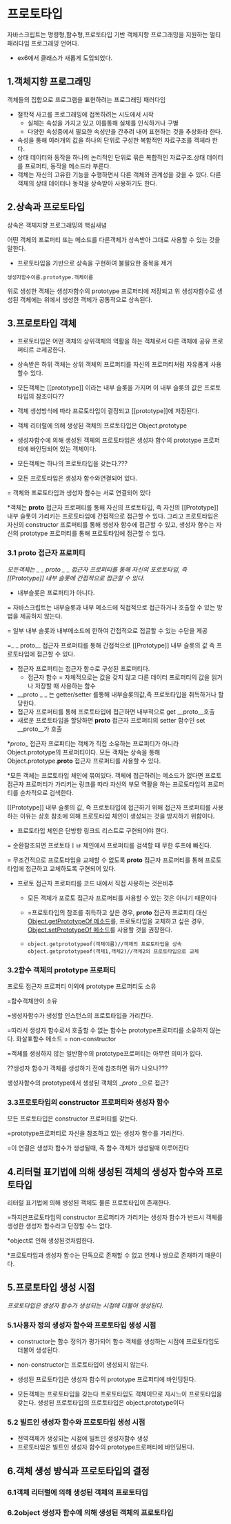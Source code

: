 # 프로토타입

자바스크립트는 명령형,함수형,프로토타입 기반 객체지향 프로그래밍을 지원하는 멀티 패러다임 프로그래밍 언어다.

- ex6에서 클래스가 새롭게 도입되었다.



## 1.객체지향 프로그래밍

객체들의 집합으로 프로그램을 표현하려는 프로그래밍 패러다임



- 철학적 사고를 프로그래밍에 접목하려는 시도에서 시작
  - 실체는 속성을 가지고 있고 이를통해 실체를 인식하거나 구별
  - 다양한 속성중에서 필요한 속성만을 간추려 내어 표현하는 것을 추상화라 한다.
- 속성을 통해 여러개의 값을 하나의 단위로 구성한 복합적인 자료구조를 객체라 한다.
- 상태 데이터와 동작을 하나의 논리적인 단위로 묶은 복합적인 자료구조.상태 데이터를 프로퍼티, 동작을 메소드라 부른다.
- 객체는 자신의 고유한 기능을 수행하면서 다른 객체와 관계성을 갖을 수 있다. 다른 객체의 상태 데이터나 동작을 상속받아 사용하기도 한다.



## 2.상속과 프로토타입

상속은 객체지향 프로그래밍의 핵심새념

어떤 객체의 프로퍼티 또는 메소드를 다른객체가 상속받아 그대로 사용할 수 있는 것을 말한다.



- 프로토타입을 기반으로 상속을 구현하여 불필요한 중복을 제거

```
생성자함수이름.prototype.객체이름
```

위로 생성한 객체는 생성자함수의 prototype 프로퍼티에 저장되고 위 생성자함수로 생성된 객체에는 위에서 생성한 객체가 공통적으로 상속된다.



## 3.프로토타입 객체

- 프로토타입은 어떤 객체의 상위객체의 역활을 하는 객체로서 다른 객체에 공유 프로퍼티르 ㄹ제공한다.



- 상속받은 하위 객체는 상위 객체의 프로퍼티를 자신의 프로퍼티처럼 자유롭게 사용할수 있다.



- 모든객체는 [[prototype]] 이라는 내부 슬롯을 가지며 이 내부 슬롯의 값은 프로토타입의 참조이다??

- 객체 생성방식에 따라 프로토타입이 결정되고 [[prototype]]에 저장된다.
- 객체 리터럴에 의해 생성된 객체의 프로토타입은 Object.prototype
- 생성자함수에 의해 생성된 객체의 프로토타입은 생성자 함수의 prototype 프로퍼티에 바인딩되어 있는 객체이다.
- 모든객체는 하나의 프로토타입을 갖는다.???
- 모든 프로토타입은 생성자 함수와연결되어 있다.

= 객체와 프로토타입과 생성자 함수는 서로 연결되어 있다

*객체는 __proto__ 접근자 프로퍼티를 통해 자신의 프로토타입, 즉 자신의 [[Prototype]] 내부 슬롯이 가리키는 프로토타입에 간접적으로 접근할 수 있다. 그리고 프로토타입은 자신의 constructor 프로퍼티를 통해 생성자 함수에 접근할 수 있고, 생성자 함수는 자신의 prototype 프로퍼티를 통해 프로토타입에 접근할 수 있다.



### 3.1 ______proto______ 접근자 프로퍼티

*모든객체는 _ _ proto _ _ 접근자 프로퍼티를 통해 자신의 포로토타입, 즉 [[Prototype]] 내부 슬롯에 간접적으로 접근할 수 있다.*

- 내부슬롯은 프로퍼티가 아니다.

= 자바스크립트는 내부슬롯과 내부 메소드에 직접적으로 접근하거나 호출할 수 있는 방법을 제공하지 않는다.

= 일부 내부 슬롯과 내부메소드에 한하여 간접적으로 접글할 수 있는 수단을 제공

=_ _ proto__ 접근자 프로퍼티를 통해 간접적으로 [[Prototype]] 내부 슬롯의 값 즉 프로토타입에 접근할 수 있다.



- 접근자 프로퍼티는 접근자 함수로 구성된 프로퍼티다.
  - 접근자 함수 = 자체적으로는 값을 갖지 않고 다른 데이터 프로퍼티의 값을 읽거나 저장할 때 사용하는 함수
- __proto _ _ 는 getter/setter 를통해 내부슬롯의값,즉 프로토타입을 취득하거나 할당한다.
- 접근자 프로퍼티를 통해 프로토타입에 접근하면 내부적으로  get __proto__호출 
- 새로운 프로토타입을 할당하면 __proto__ 접근자 프로퍼티의 setter 함수인 set __proto__가 호출

*_proto__ 접근자 프로퍼티는 객체가 직접 소유하는 프로퍼티가 아니라 Object.prototype의 프로퍼티이다. 모든 객체는 상속을 통해 Object.prototype.__proto__ 접근자 프로퍼티를 사용할 수 있다.



*모든 객체는 프로토타입 체인에 묶여있다. 객체에 접근하려는 메소드가 없다면 프로토 접근자 프로퍼티가 가리키는 링크를 따라 자신의 부모 역활을 하는 프로토타입의 프로퍼티를 순차적으로 검색한다.



[[Prototype]] 내부 슬롯의 값, 즉 프로토타입에 접근하기 위해 접근자 프로퍼티를 사용하는 이유는 상호 참조에 의해 프로토타입 체인이 생성되는 것을 방지하기 위함이다. 



- 프로토타입 체인은 단방향 링크드 리스트로 구현되어야 한다.

= 순환참조되면 프로토타ㅣㅂ 체인에서 프로퍼티를 검색할 때 무한 루프에 빠진다.

= 무조건적으로 프로토타입을 교체할 수 없도록 __proto__ 접근자 프로퍼티를 통해 프로토타입에 접근하고 교체하도록 구현되어 있다.



- 프로토 접근자 프로퍼티를 코드 내에서 직접 사용하는 것은비추

  - 모든 객체가 포로토 접근자 프로퍼티를 사용할 수 있는 것은 아니기 때문이다

  - =프로토타입의 참조를 취득하고 싶은 경우, __proto__ 접근자 프로퍼티 대신 [Object.getPrototypeOf 메소드](https://developer.mozilla.org/ko/docs/Web/JavaScript/Reference/Global_Objects/Object/getPrototypeOf)를, 프로토타입을 교체하고 싶은 경우, [Object.setPrototypeOf 메소드](https://developer.mozilla.org/ko/docs/Web/JavaScript/Reference/Global_Objects/Object/setPrototypeOf)를 사용할 것을 권장한다.

  - ```
    object.getprototypeof(객체이름)//객체의 프로토타입을 상속
    object.getprototypeof(객체1,객체2)//객체2의 프로토타입으로 교체
    ```

  

### 3.2함수 객체의 prototype 프로퍼티

프로토 접근자 프로퍼티 이외에 prototype 프로퍼티도 소유

=함수객체만이 소유

=생성자함수가 생성할 인스턴스의 프로토타입을 가리킨다.

=따라서 생성자 함수로서 호출할 수 없는 함수는 prototype프로퍼티를 소유하지 않는다.  화살표함수 메소드 = non-constructor

=객체를 생성하지 않는 일반함수의 prototype프로퍼티는 아무런 의미가 없다.



??생성자 함수가 객체를 생성하기 전에 참조하면 뭐가 나오나???

생성자함수의 prototype에서 생성된 객체의 __proto_ _으로 접근?



### 3.3프로토타입의 constructor 프로퍼티와 생성자 함수

 모든 프로토타입은 constructor 프로퍼티를 갖는다.

=prototype프로퍼티로 자신을 참조하고 있는 생성자 함수를 가리킨다.

=이 연결은 생성자 함수가 생성될때, 즉 함수 객체가 생성될때 이루어진다



## 4.리터럴 표기법에 의해 생성된 객체의 생성자 함수와 프로토타입

리터럴 표기법에 의해 생성된 객체도 물론 프로토타입이 존재한다. 

=하지만프로토타입의 constructor 프로퍼티가 가리키는 생성자 함수가 반드시 객체를 생성한 생성자 함수라고 단정할 수느 없다.

*object로 인해 생성된것처럼한다.



*프로토타입과 생성자 함수는 단독으로 존재할 수 없고 언제나 쌍으로 존재하기 때문이다.



## 5.프로토타입 생성 시점

*프로토타입은 생성자 함수가 생성되는 시점에 더불어 생성된다.*

### 5.1사용자 정의 생성자 함수와 프로토타입 생성 시점

- constructor는 함수 정의가 평가되어 함수 객체를 생성하는 시점에 프로토타입도 더불어 생성된다.
- non-constructor는 프로토타입이 생성되지 않는다.
- 생성된 프로토타입은 생성자 함수의 prototype 프로퍼티에 바인딩된다. 

- 모든객체는 프로토타입을 갖는다 프로토타입도 객체이므로 자시느이 프로토타입을 갖는다. 생성된 프로토타입의 프로토타입은 object.prototype이다

### 5.2 빌트인 생성자 함수와 프로토타입 생성 시점

- 전역객체가 생성되는 시점에 빌트인 생성자함수 생성
- 프로토타입은 빌트인 생성자 함수의 prototype프로퍼티에 바인딩된다.



## 6.객체 생성 방식과 프로토타입의 결정

### 6.1객체 리터럴에 의해 생성된 객체의 프로토타입

### 6.2object 생성자 함수에 의해 생성된 객체의 프로토타입


